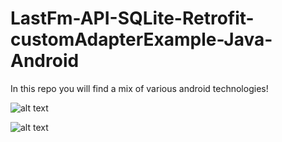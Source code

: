 # LastFm-API-SQLite-Retrofit-customAdapterExample-Java-Android
In this repo you will find a mix of various android technologies!

![alt text](https://github.com/dancar97/LastFm-API-SQLite-Retrofit-customAdapterExample-Java-Android/blob/master/app/debug/WhatsApp%20Image%202020-04-02%20at%201.03.46%20AM.jpeg)

![alt text](https://github.com/dancar97/LastFm-API-SQLite-Retrofit-customAdapterExample-Java-Android/blob/master/app/debug/WhatsApp%20Image%202020-04-02%20at%201.03.46%20AM%20(2).jpeg)
